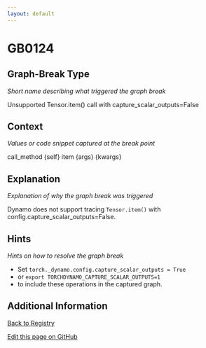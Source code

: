 ```yaml
---
layout: default
---
```

# GB0124

## Graph-Break Type
*Short name describing what triggered the graph break*

Unsupported Tensor.item() call with capture_scalar_outputs=False

## Context
*Values or code snippet captured at the break point*

call_method {self} item {args} {kwargs}

## Explanation
*Explanation of why the graph break was triggered*

Dynamo does not support tracing `Tensor.item()` with config.capture_scalar_outputs=False.

## Hints
*Hints on how to resolve the graph break*

- Set `torch._dynamo.config.capture_scalar_outputs = True` 
- or `export TORCHDYNAMO_CAPTURE_SCALAR_OUTPUTS=1` 
- to include these operations in the captured graph.


## Additional Information

<!-- ADDITIONAL INFORMATION START - Add custom information below this line -->

<!-- ADDITIONAL INFORMATION END -->

[Back to Registry](../index.html)

[Edit this page on GitHub](https://github.com/pytorch-labs/compile-graph-break-site/edit/main/docs/gb/gb0124.md)
